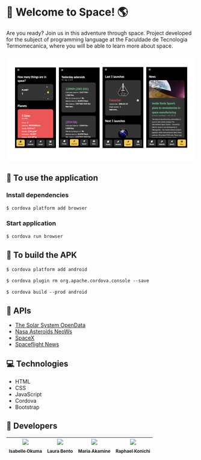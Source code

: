 # 🚀 Welcome to Space! 🌎
Are you ready? Join us in this adventure through space. 
Project developed for the subject of programming language at the Faculdade de Tecnologia Termomecanica, where you will be able to learn more about space.

![Design preview](preview/preview.png)

## 🏁 To use the application

### Install dependencies
```
$ cordova platform add browser
```

### Start application
```
$ cordova run browser
```


## 📱 To build the APK

```
$ cordova platform add android
```

```
$ cordova plugin rm org.apache.cordova.console --save
```

```
$ cordova build --prod android
```

## 🔗 APIs
- [The Solar System OpenData](https://api.le-systeme-solaire.net/en/)
- [Nasa Asteroids NeoWs](https://api.nasa.gov)
- [SpaceX](https://github.com/r-spacex/SpaceX-API)
- [Spaceflight News](https://api.spaceflightnewsapi.net/v3/documentation#)

## 💻 Technologies
- HTML
- CSS
- JavaScript
- Cordova
- Bootstrap

## 👥 Developers
[<img src="https://avatars.githubusercontent.com/u/71194171?s=400&u=071f7791bb03f8e102d835bdb9c2f0d3d24e8a34&v=" width=115 > <br> <sub> Isabelle Okuma </sub>](https://github.com/isabelleokuma) | [<img src="https://avatars.githubusercontent.com/u/54412527?s=400&u=071f7791bb03f8e102d835bdb9c2f0d3d24e8a34&v=" width=115 > <br> <sub> Laura Bento </sub>](https://github.com/laurabento) | [<img src="https://avatars.githubusercontent.com/u/71193719?s=400&u=071f7791bb03f8e102d835bdb9c2f0d3d24e8a34&v=" width=115 > <br> <sub> Maria Akamine </sub>](https://github.com/mariagabs) | [<img src="https://avatars.githubusercontent.com/u/56551507?s=400&u=071f7791bb03f8e102d835bdb9c2f0d3d24e8a34&v=" width=115 > <br> <sub> Raphael Konichi </sub>](https://github.com/raphaelkonichi) |
| :---: | :---: | :---: | :---: | 
